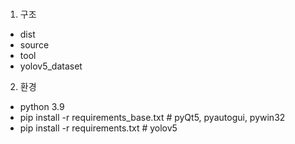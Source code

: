 ###

1. 구조
- dist
- source
- tool
- yolov5_dataset

2. 환경
- python 3.9
- pip install -r requirements_base.txt  # pyQt5, pyautogui, pywin32
- pip install -r requirements.txt  # yolov5
